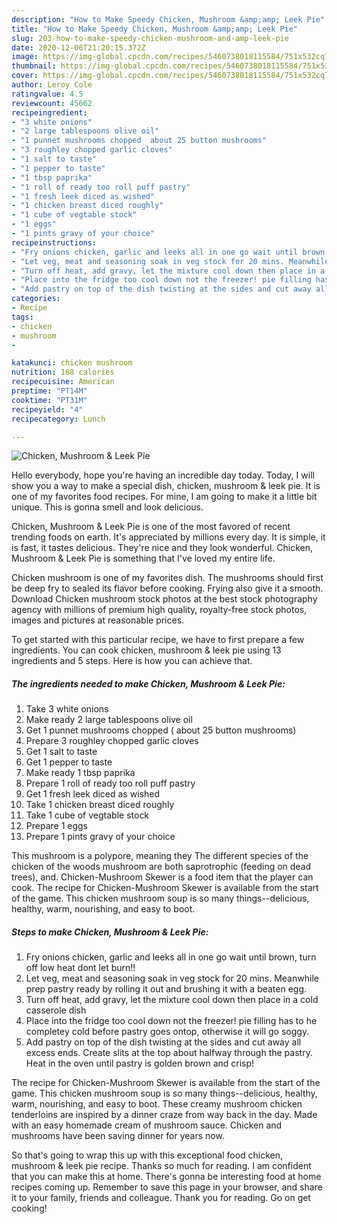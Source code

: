 ```yaml
---
description: "How to Make Speedy Chicken, Mushroom &amp;amp; Leek Pie"
title: "How to Make Speedy Chicken, Mushroom &amp;amp; Leek Pie"
slug: 203-how-to-make-speedy-chicken-mushroom-and-amp-leek-pie
date: 2020-12-06T21:20:15.372Z
image: https://img-global.cpcdn.com/recipes/5460738018115584/751x532cq70/chicken-mushroom-leek-pie-recipe-main-photo.jpg
thumbnail: https://img-global.cpcdn.com/recipes/5460738018115584/751x532cq70/chicken-mushroom-leek-pie-recipe-main-photo.jpg
cover: https://img-global.cpcdn.com/recipes/5460738018115584/751x532cq70/chicken-mushroom-leek-pie-recipe-main-photo.jpg
author: Leroy Cole
ratingvalue: 4.5
reviewcount: 45662
recipeingredient:
- "3 white onions"
- "2 large tablespoons olive oil"
- "1 punnet mushrooms chopped  about 25 button mushrooms"
- "3 roughley chopped garlic cloves"
- "1 salt to taste"
- "1 pepper to taste"
- "1 tbsp paprika"
- "1 roll of ready too roll puff pastry"
- "1 fresh leek diced as wished"
- "1 chicken breast diced roughly"
- "1 cube of vegtable stock"
- "1 eggs"
- "1 pints gravy of your choice"
recipeinstructions:
- "Fry onions chicken, garlic and leeks all in one go wait until brown, turn off low heat dont let burn!!"
- "Let veg, meat and seasoning soak in veg stock for 20 mins. Meanwhile prep pastry ready by rolling it out and brushing it with a beaten egg."
- "Turn off heat, add gravy, let the mixture cool down then place in a cold casserole dish"
- "Place into the fridge too cool down not the freezer! pie filling has to he completey cold before pastry goes ontop, otherwise it will go soggy."
- "Add pastry on top of the dish twisting at the sides and cut away all excess ends. Create slits at the top about halfway through the pastry. Heat in the oven until pastry is golden brown and crisp!"
categories:
- Recipe
tags:
- chicken
- mushroom
- 

katakunci: chicken mushroom  
nutrition: 168 calories
recipecuisine: American
preptime: "PT14M"
cooktime: "PT31M"
recipeyield: "4"
recipecategory: Lunch

---
```



![Chicken, Mushroom &amp; Leek Pie](https://img-global.cpcdn.com/recipes/5460738018115584/751x532cq70/chicken-mushroom-leek-pie-recipe-main-photo.jpg)

Hello everybody, hope you're having an incredible day today. Today, I will show you a way to make a special dish, chicken, mushroom &amp; leek pie. It is one of my favorites food recipes. For mine, I am going to make it a little bit unique. This is gonna smell and look delicious.

Chicken, Mushroom &amp; Leek Pie is one of the most favored of recent trending foods on earth. It's appreciated by millions every day. It is simple, it is fast, it tastes delicious. They're nice and they look wonderful. Chicken, Mushroom &amp; Leek Pie is something that I've loved my entire life.

Chicken mushroom is one of my favorites dish. The mushrooms should first be deep fry to sealed its flavor before cooking. Frying also give it a smooth. Download Chicken mushroom stock photos at the best stock photography agency with millions of premium high quality, royalty-free stock photos, images and pictures at reasonable prices.


To get started with this particular recipe, we have to first prepare a few ingredients. You can cook chicken, mushroom &amp; leek pie using 13 ingredients and 5 steps. Here is how you can achieve that.

<!--inarticleads1-->

##### The ingredients needed to make Chicken, Mushroom &amp; Leek Pie:

1. Take 3 white onions
1. Make ready 2 large tablespoons olive oil
1. Get 1 punnet mushrooms chopped ( about 25 button mushrooms)
1. Prepare 3 roughley chopped garlic cloves
1. Get 1 salt to taste
1. Get 1 pepper to taste
1. Make ready 1 tbsp paprika
1. Prepare 1 roll of ready too roll puff pastry
1. Get 1 fresh leek diced as wished
1. Take 1 chicken breast diced roughly
1. Take 1 cube of vegtable stock
1. Prepare 1 eggs
1. Prepare 1 pints gravy of your choice


This mushroom is a polypore, meaning they The different species of the chicken of the woods mushroom are both saprotrophic (feeding on dead trees), and. Chicken-Mushroom Skewer is a food item that the player can cook. The recipe for Chicken-Mushroom Skewer is available from the start of the game. This chicken mushroom soup is so many things--delicious, healthy, warm, nourishing, and easy to boot. 

<!--inarticleads2-->

##### Steps to make Chicken, Mushroom &amp; Leek Pie:

1. Fry onions chicken, garlic and leeks all in one go wait until brown, turn off low heat dont let burn!!
1. Let veg, meat and seasoning soak in veg stock for 20 mins. Meanwhile prep pastry ready by rolling it out and brushing it with a beaten egg.
1. Turn off heat, add gravy, let the mixture cool down then place in a cold casserole dish
1. Place into the fridge too cool down not the freezer! pie filling has to he completey cold before pastry goes ontop, otherwise it will go soggy.
1. Add pastry on top of the dish twisting at the sides and cut away all excess ends. Create slits at the top about halfway through the pastry. Heat in the oven until pastry is golden brown and crisp!


The recipe for Chicken-Mushroom Skewer is available from the start of the game. This chicken mushroom soup is so many things--delicious, healthy, warm, nourishing, and easy to boot. These creamy mushroom chicken tenderloins are inspired by a dinner craze from way back in the day. Made with an easy homemade cream of mushroom sauce. Chicken and mushrooms have been saving dinner for years now. 

So that's going to wrap this up with this exceptional food chicken, mushroom &amp; leek pie recipe. Thanks so much for reading. I am confident that you can make this at home. There's gonna be interesting food at home recipes coming up. Remember to save this page in your browser, and share it to your family, friends and colleague. Thank you for reading. Go on get cooking!
